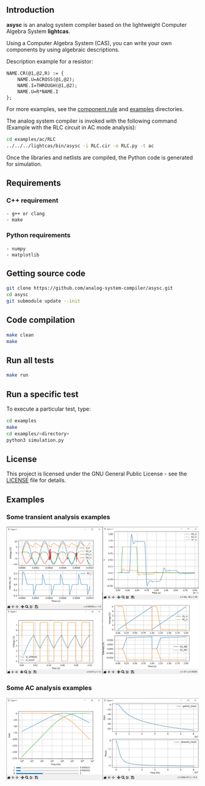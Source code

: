 
## Introduction ##

**asysc** is an analog system compiler based on the lightweight Computer Algebra System **lightcas**.

Using a Computer Algebra System (CAS), you can write your own components by using algebraic descriptions.

Description example for a resistor:

    NAME.CR(@1,@2,R) := { 
        NAME.U=ACROSS(@1,@2); 
        NAME.I=THROUGH(@1,@2); 
        NAME.U=R*NAME.I 
    };

For more examples, see the [component.rule](https://github.com/analog-system-compiler/lightcas/blob/3b8b692d76aa31503276b9a10259393b8f68dcf0/rules/components.rule) and [examples](examples) directories.

The analog system compiler is invoked with the following command (Example with the RLC circuit in AC mode analysis):
```bash
cd examples/ac/RLC
../../../lightcas/bin/asysc -i RLC.cir -o RLC.py -t ac
```

Once the libraries and netlists are compiled, the Python code is generated for simulation.

## Requirements

### C++ requirement
    - g++ or clang
    - make
  
### Python requirements
    - numpy
    - matplotlib
  
## Getting source code
```bash
git clone https://github.com/analog-system-compiler/asysc.git
cd asysc
git submodule update --init
```

## Code compilation

```bash
make clean
make
```

## Run all tests

```bash
make run
```

## Run a specific test

To execute a particular test, type:

```bash
cd examples
make
cd examples/<directory>
python3 simulation.py
```

## License

This project is licensed under the GNU General Public License - see the [LICENSE](LICENSE) file for details.

## Examples

### Some transient analysis examples

![Transient examples](doc/trans.png)

### Some AC analysis examples

![AC examples](doc/ac.png)

